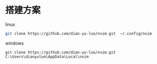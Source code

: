 # 搭建方案
linux
``` bash
git clone https://github.com/dian-yu-luo/nvim.git  ~/.config/nvim
```

windows
``` shell
git clone https://github.com/dian-yu-luo/nvim.git  C:\Users\dianyuluo\AppData\Local\nvim
```

``` lua

```

